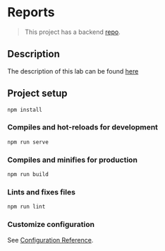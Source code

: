 # Reports

> This project has a backend [repo](https://github.com/sashafromlibertalia/Reports-backend). 

## Description
The description of this lab can be found [here](DESCRIPTION.pdf)

## Project setup
```
npm install
```

### Compiles and hot-reloads for development
```
npm run serve
```

### Compiles and minifies for production
```
npm run build
```

### Lints and fixes files
```
npm run lint
```

### Customize configuration
See [Configuration Reference](https://cli.vuejs.org/config/).
